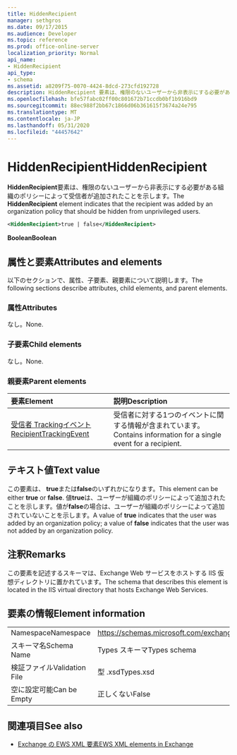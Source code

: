 ```yaml
---
title: HiddenRecipient
manager: sethgros
ms.date: 09/17/2015
ms.audience: Developer
ms.topic: reference
ms.prod: office-online-server
localization_priority: Normal
api_name:
- HiddenRecipient
api_type:
- schema
ms.assetid: a8209f75-0070-4424-8dcd-273cfd192728
description: HiddenRecipient 要素は、権限のないユーザーから非表示にする必要がある組織のポリシーによって受信者が追加されたことを示します。
ms.openlocfilehash: bfe57fabc02ff00c801672b71ccdb0bf1b916bd9
ms.sourcegitcommit: 88ec988f2bb67c1866d06b361615f3674a24e795
ms.translationtype: MT
ms.contentlocale: ja-JP
ms.lasthandoff: 05/31/2020
ms.locfileid: "44457642"
---
```

# <a name="hiddenrecipient"></a><span data-ttu-id="ff1db-103">HiddenRecipient</span><span class="sxs-lookup"><span data-stu-id="ff1db-103">HiddenRecipient</span></span>

<span data-ttu-id="ff1db-104">**HiddenRecipient**要素は、権限のないユーザーから非表示にする必要がある組織のポリシーによって受信者が追加されたことを示します。</span><span class="sxs-lookup"><span data-stu-id="ff1db-104">The **HiddenRecipient** element indicates that the recipient was added by an organization policy that should be hidden from unprivileged users.</span></span> 
  
```XML
<HiddenRecipient>true | false</HiddenRecipient>
```

 <span data-ttu-id="ff1db-105">**Boolean**</span><span class="sxs-lookup"><span data-stu-id="ff1db-105">**Boolean**</span></span>
## <a name="attributes-and-elements"></a><span data-ttu-id="ff1db-106">属性と要素</span><span class="sxs-lookup"><span data-stu-id="ff1db-106">Attributes and elements</span></span>

<span data-ttu-id="ff1db-107">以下のセクションで、属性、子要素、親要素について説明します。</span><span class="sxs-lookup"><span data-stu-id="ff1db-107">The following sections describe attributes, child elements, and parent elements.</span></span>
  
### <a name="attributes"></a><span data-ttu-id="ff1db-108">属性</span><span class="sxs-lookup"><span data-stu-id="ff1db-108">Attributes</span></span>

<span data-ttu-id="ff1db-109">なし。</span><span class="sxs-lookup"><span data-stu-id="ff1db-109">None.</span></span>
  
### <a name="child-elements"></a><span data-ttu-id="ff1db-110">子要素</span><span class="sxs-lookup"><span data-stu-id="ff1db-110">Child elements</span></span>

<span data-ttu-id="ff1db-111">なし。</span><span class="sxs-lookup"><span data-stu-id="ff1db-111">None.</span></span>
  
### <a name="parent-elements"></a><span data-ttu-id="ff1db-112">親要素</span><span class="sxs-lookup"><span data-stu-id="ff1db-112">Parent elements</span></span>

|<span data-ttu-id="ff1db-113">**要素**</span><span class="sxs-lookup"><span data-stu-id="ff1db-113">**Element**</span></span>|<span data-ttu-id="ff1db-114">**説明**</span><span class="sxs-lookup"><span data-stu-id="ff1db-114">**Description**</span></span>|
|:-----|:-----|
|[<span data-ttu-id="ff1db-115">受信者 Trackingイベント</span><span class="sxs-lookup"><span data-stu-id="ff1db-115">RecipientTrackingEvent</span></span>](recipienttrackingevent.md) <br/> |<span data-ttu-id="ff1db-116">受信者に対する1つのイベントに関する情報が含まれています。</span><span class="sxs-lookup"><span data-stu-id="ff1db-116">Contains information for a single event for a recipient.</span></span>  <br/> |
   
## <a name="text-value"></a><span data-ttu-id="ff1db-117">テキスト値</span><span class="sxs-lookup"><span data-stu-id="ff1db-117">Text value</span></span>

<span data-ttu-id="ff1db-118">この要素は、 **true**または**false**のいずれかになります。</span><span class="sxs-lookup"><span data-stu-id="ff1db-118">This element can be either **true** or **false**.</span></span> <span data-ttu-id="ff1db-119">値**true**は、ユーザーが組織のポリシーによって追加されたことを示します。値が**false**の場合は、ユーザーが組織のポリシーによって追加されていないことを示します。</span><span class="sxs-lookup"><span data-stu-id="ff1db-119">A value of **true** indicates that the user was added by an organization policy; a value of **false** indicates that the user was not added by an organization policy.</span></span> 
  
## <a name="remarks"></a><span data-ttu-id="ff1db-120">注釈</span><span class="sxs-lookup"><span data-stu-id="ff1db-120">Remarks</span></span>

<span data-ttu-id="ff1db-121">この要素を記述するスキーマは、Exchange Web サービスをホストする IIS 仮想ディレクトリに置かれています。</span><span class="sxs-lookup"><span data-stu-id="ff1db-121">The schema that describes this element is located in the IIS virtual directory that hosts Exchange Web Services.</span></span>
  
## <a name="element-information"></a><span data-ttu-id="ff1db-122">要素の情報</span><span class="sxs-lookup"><span data-stu-id="ff1db-122">Element information</span></span>

|||
|:-----|:-----|
|<span data-ttu-id="ff1db-123">Namespace</span><span class="sxs-lookup"><span data-stu-id="ff1db-123">Namespace</span></span>  <br/> |https://schemas.microsoft.com/exchange/services/2006/types  <br/> |
|<span data-ttu-id="ff1db-124">スキーマ名</span><span class="sxs-lookup"><span data-stu-id="ff1db-124">Schema Name</span></span>  <br/> |<span data-ttu-id="ff1db-125">Types スキーマ</span><span class="sxs-lookup"><span data-stu-id="ff1db-125">Types schema</span></span>  <br/> |
|<span data-ttu-id="ff1db-126">検証ファイル</span><span class="sxs-lookup"><span data-stu-id="ff1db-126">Validation File</span></span>  <br/> |<span data-ttu-id="ff1db-127">型 .xsd</span><span class="sxs-lookup"><span data-stu-id="ff1db-127">Types.xsd</span></span>  <br/> |
|<span data-ttu-id="ff1db-128">空に設定可能</span><span class="sxs-lookup"><span data-stu-id="ff1db-128">Can be Empty</span></span>  <br/> |<span data-ttu-id="ff1db-129">正しくない</span><span class="sxs-lookup"><span data-stu-id="ff1db-129">False</span></span>  <br/> |
   
## <a name="see-also"></a><span data-ttu-id="ff1db-130">関連項目</span><span class="sxs-lookup"><span data-stu-id="ff1db-130">See also</span></span>



- [<span data-ttu-id="ff1db-131">Exchange の EWS XML 要素</span><span class="sxs-lookup"><span data-stu-id="ff1db-131">EWS XML elements in Exchange</span></span>](ews-xml-elements-in-exchange.md)


